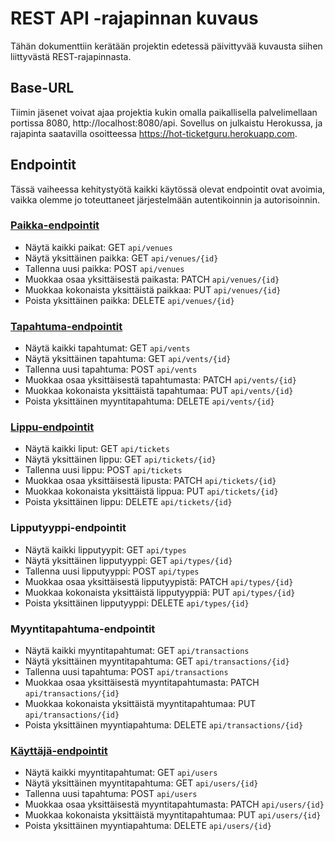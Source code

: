 # REST API -rajapinnan kuvaus

Tähän dokumenttiin kerätään projektin edetessä päivittyvää kuvausta siihen liittyvästä REST-rajapinnasta.

## Base-URL
Tiimin jäsenet voivat ajaa projektia kukin omalla paikallisella palvelimellaan portissa 8080, http://localhost:8080/api. Sovellus on julkaistu Herokussa, ja rajapinta saatavilla osoitteessa https://hot-ticketguru.herokuapp.com.

## Endpointit
Tässä vaiheessa kehitystyötä kaikki käytössä olevat endpointit ovat avoimia, vaikka olemme jo toteuttaneet järjestelmään autentikoinnin ja autorisoinnin. 

### [Paikka-endpointit](paikat.md)
* Näytä kaikki paikat: GET `api/venues`
* Näytä yksittäinen paikka: GET `api/venues/{id}`
* Tallenna uusi paikka: POST `api/venues`
* Muokkaa osaa yksittäisestä paikasta: PATCH `api/venues/{id}`
* Muokkaa kokonaista yksittäistä paikkaa: PUT `api/venues/{id}`
* Poista yksittäinen paikka: DELETE `api/venues/{id}`

### [Tapahtuma-endpointit](tapahtumat.md)
* Näytä kaikki tapahtumat: GET `api/vents`
* Näytä yksittäinen tapahtuma: GET `api/vents/{id}`
* Tallenna uusi tapahtuma: POST `api/vents`
* Muokkaa osaa yksittäisestä tapahtumasta: PATCH `api/vents/{id}`
* Muokkaa kokonaista yksittäistä tapahtumaa: PUT `api/vents/{id}`
* Poista yksittäinen myyntitapahtuma: DELETE `api/vents/{id}`

### [Lippu-endpointit](liput.md)
* Näytä kaikki liput: GET `api/tickets`
* Näytä yksittäinen lippu: GET `api/tickets/{id}`
* Tallenna uusi lippu: POST `api/tickets`
* Muokkaa osaa yksittäisestä lipusta: PATCH `api/tickets/{id}`
* Muokkaa kokonaista yksittäistä lippua: PUT `api/tickets/{id}`
* Poista yksittäinen lippu: DELETE `api/tickets/{id}`

### Lipputyyppi-endpointit
* Näytä kaikki lipputyypit: GET `api/types`
* Näytä yksittäinen lipputyyppi: GET `api/types/{id}`
* Tallenna uusi lipputyyppi: POST `api/types`
* Muokkaa osaa yksittäisestä lipputyypistä: PATCH `api/types/{id}`
* Muokkaa kokonaista yksittäistä lipputyyppiä: PUT `api/types/{id}`
* Poista yksittäinen lipputyyppi: DELETE `api/types/{id}`

### Myyntitapahtuma-endpointit
* Näytä kaikki myyntitapahtumat: GET `api/transactions`
* Näytä yksittäinen myyntitapahtuma: GET `api/transactions/{id}`
* Tallenna uusi tapahtuma: POST `api/transactions`
* Muokkaa osaa yksittäisestä myyntitapahtumasta: PATCH `api/transactions/{id}`
* Muokkaa kokonaista yksittäistä myyntitapahtumaa: PUT `api/transactions/{id}`
* Poista yksittäinen myyntiapahtuma: DELETE `api/transactions/{id}`

### [Käyttäjä-endpointit](käyttäjät.md)
* Näytä kaikki myyntitapahtumat: GET `api/users`
* Näytä yksittäinen myyntitapahtuma: GET `api/users/{id}`
* Tallenna uusi tapahtuma: POST `api/users`
* Muokkaa osaa yksittäisestä myyntitapahtumasta: PATCH `api/users/{id}`
* Muokkaa kokonaista yksittäistä myyntitapahtumaa: PUT `api/users/{id}`
* Poista yksittäinen myyntiapahtuma: DELETE `api/users/{id}`


